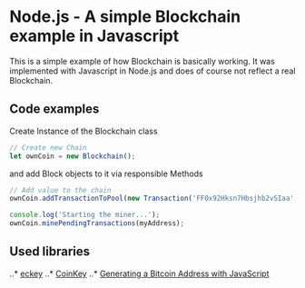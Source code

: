 # Node.js - A simple Blockchain example in Javascript

This is a simple example of how Blockchain is basically working.
It was implemented with Javascript in Node.js and does of course not reflect a real Blockchain.


## Code examples

Create Instance of the Blockchain class

```javascript
// Create new Chain
let ownCoin = new Blockchain();
```
and add Block objects to it via responsible Methods

```javascript
// Add value to the chain
ownCoin.addTransactionToPool(new Transaction('FF0x92Hksn7Hbsjhb2vSIaa', 'FF0x09jDbnkai2hULVlskjj', '0.5'));

console.log('Starting the miner...');
ownCoin.minePendingTransactions(myAddress);
```

## Used libraries

..* [eckey](http://cryptocoinjs.com/modules/currency/eckey/)
..* [CoinKey](https://github.com/cryptocoinjs/coinkey)
..* [Generating a Bitcoin Address with JavaScript](http://procbits.com/2013/08/27/generating-a-bitcoin-address-with-javascript)
